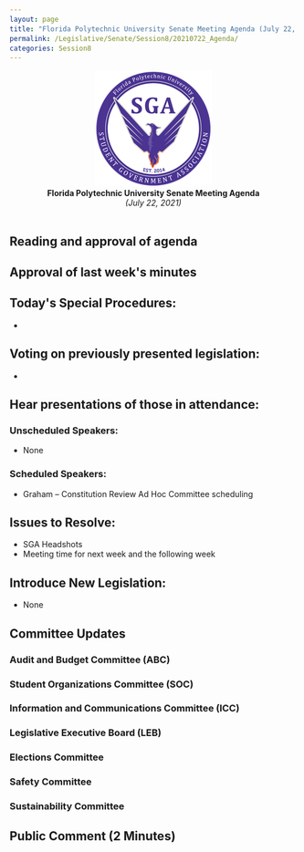 ```yaml
---
layout: page
title: "Florida Polytechnic University Senate Meeting Agenda (July 22, 2021)"
permalink: /Legislative/Senate/Session8/20210722_Agenda/
categories: Session8
---
```


<div style="text-align: center"><img src="/assets/SGASeal.png" /></div>

<center><b>Florida Polytechnic University Senate Meeting Agenda</b></center>
<center><em>(July 22, 2021)</em></center>
<br>

## Reading and approval of agenda

## Approval of last week's minutes

## Today's Special Procedures:
- 

## Voting on previously presented legislation:
- 

## Hear presentations of those in attendance:

### Unscheduled Speakers:
- None

### Scheduled Speakers:
- Graham – Constitution Review Ad Hoc Committee scheduling 

## Issues to Resolve:
- SGA Headshots 
- Meeting time for next week and the following week 

## Introduce New Legislation:
- None

## Committee Updates

### Audit and Budget Committee (ABC)
### Student Organizations Committee (SOC)
### Information and Communications Committee (ICC)
### Legislative Executive Board (LEB)
### Elections Committee
### Safety Committee
### Sustainability Committee

## Public Comment (2 Minutes)